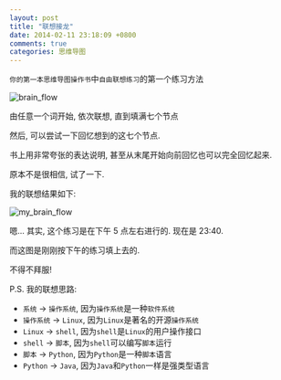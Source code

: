 ```yaml
---
layout: post
title: "联想接龙"
date: 2014-02-11 23:18:09 +0800
comments: true
categories: 思维导图
---
```


`你的第一本思维导图操作书`中`自由联想练习`的第一个练习方法
<!--more-->

![brain_flow](/blogimgs/brain_flow.png)

由任意一个词开始, 依次联想, 直到填满七个节点

然后, 可以尝试一下回忆想到的这七个节点.

书上用非常夸张的表达说明, 甚至从末尾开始向前回忆也可以完全回忆起来.



原本不是很相信, 试了一下. 

我的联想结果如下:

![my_brain_flow](/blogimgs/my_brain_flow.png)

嗯... 其实, 这个练习是在下午 5 点左右进行的. 现在是 23:40.

而这图是刚刚按下午的练习填上去的.


不得不拜服!

P.S. 我的联想思路:

* `系统` -> `操作系统`, 因为`操作系统`是一种`软件系统`
* `操作系统` -> `Linux`, 因为`Linux`是著名的开源`操作系统`
* `Linux` -> `shell`, 因为`shell`是`Linux`的用户操作接口
* `shell` -> `脚本`, 因为`shell`可以编写`脚本`运行
* `脚本` -> `Python`, 因为`Python`是一种`脚本`语言
* `Python` -> `Java`, 因为`Java`和`Python`一样是强类型语言
